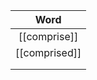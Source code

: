 
|     Word      |
| :-----------: |
| [[comprise]]  |
| [[comprised]] |
|               |
|               |
